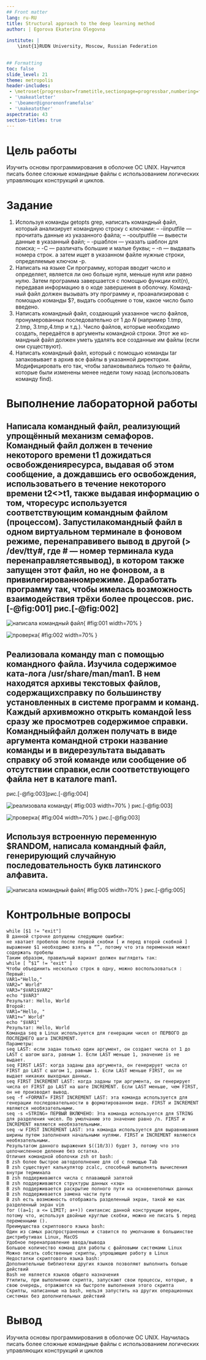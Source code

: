 ```yaml
---
## Front matter
lang: ru-RU
title: Structural approach to the deep learning method
author: | Egorova Ekaterina Olegovna
	
institute: |
	\inst{1}RUDN University, Moscow, Russian Federation
	

## Formatting
toc: false
slide_level: 21
theme: metropolis
header-includes: 
 - \metroset{progressbar=frametitle,sectionpage=progressbar,numbering=fraction}
 - '\makeatletter'
 - '\beamer@ignorenonframefalse'
 - '\makeatother'
aspectratio: 43
section-titles: true
---
```



# Цель работы

Изучить основы программирования в оболочке ОС UNIX. Научится писать более
сложные командные файлы с использованием логических управляющих конструкций
и циклов.
 
# Задание

1. Используя команды getopts grep, написать командный файл, который анализирует
командную строку с ключами:
– -iinputfile — прочитать данные из указанного файла;
– -ooutputfile — вывести данные в указанный файл;
– -pшаблон — указать шаблон для поиска;
– -C — различать большие и малые буквы;
– -n — выдавать номера строк.
а затем ищет в указанном файле нужные строки, определяемые ключом -p.
2. Написать на языке Си программу, которая вводит число и определяет, является ли оно
больше нуля, меньше нуля или равно нулю. Затем программа завершается с помощью
функции exit(n), передавая информацию в о коде завершения в оболочку. Команд-
ный файл должен вызывать эту программу и, проанализировав с помощью команды
$?, выдать сообщение о том, какое число было введено.
3. Написать командный файл, создающий указанное число файлов, пронумерованных
последовательно от 1 до 𝑁 (например 1.tmp, 2.tmp, 3.tmp,4.tmp и т.д.). Число файлов,
которые необходимо создать, передаётся в аргументы командной строки. Этот же ко-
мандный файл должен уметь удалять все созданные им файлы (если они существуют).
4. Написать командный файл, который с помощью команды tar запаковывает в архив
все файлы в указанной директории. Модифицировать его так, чтобы запаковывались
только те файлы, которые были изменены менее недели тому назад (использовать
команду find).

  
# Выполнение лабораторной работы

## Написала командный файл, реализующий упрощённый механизм семафоров. Командный файл должен в течение некоторого времени t1 дожидаться освобожденияресурса, выдавая об этом сообщение, а дождавшись его освобождения, использоватьего в течение некоторого времени t2<>t1, также выдавая информацию о том, чторесурс используется соответствующим командным файлом (процессом). Запустилакомандный файл в одном виртуальном терминале в фоновом режиме, перенаправивего вывод в другой (> /dev/tty#, где # — номер терминала куда перенаправляетсявывод), в котором также запущен этот файл, но не фоновом, а в привилегированномрежиме. Доработать программу так, чтобы имелась возможность взаимодействия трёхи более процессов.  рис.[-@fig:001] рис.[-@fig:002]
 
![ написала командный файл   ](screen12/1.png){ #fig:001 width=70% } 



![  проверка   ](screen12/3.png){ #fig:002 width=70% } 
 
## Реализовала команду man с помощью командного файла. Изучила содержимое ката-лога /usr/share/man/man1. В нем находятся архивы текстовых файлов, содержащихсправку по большинству установленных в системе программ и команд. Каждый архивможно открыть командой less сразу же просмотрев содержимое справки. Командныйфайл должен получать в виде аргумента командной строки название команды и в видерезультата выдавать справку об этой команде или сообщение об отсутствии справки,если соответствующего файла нет в каталоге man1.

рис.[-@fig:003]рис.[-@fig:004]

![ реализовала команду](screen12/2.png){ #fig:003 width=70% } рис.[-@fig:003]
 
![  проверка   ](screen12/4.png){ #fig:004 width=70% } рис.[-@fig:003]

##   Используя встроенную переменную $RANDOM, написала командный файл, генерирующий случайную последовательность букв латинского алфавита. 
 
 ![  написала командный файл   ](screen12/5.png){ #fig:005 width=70% } рис.[-@fig:005]
 

 
# Контрольные вопросы

    while [$1 != "exit"]
    В данной строчке допущены следующие ошибки:
    не хватает пробелов после первой скобки [ и перед второй скобкой ]
    выражение $1 необходимо взять в “”, потому что эта переменная может содержать пробелы
    Таким образом, правильный вариант должен выглядеть так:
    while [ “$1” != "exit" ]
    Чтобы объединить несколько строк в одну, можно воспользоваться :
    Первый:
    VAR1="Hello,"
    VAR2=" World"
    VAR3="$VAR1$VAR2"
    echo "$VAR3"
    Результат: Hello, World
    Второй:
    VAR1="Hello, "
    VAR1+=" World"
    echo "$VAR1"
    Результат: Hello, World
    Команда seq в Linux используется для генерации чисел от ПЕРВОГО до ПОСЛЕДНЕГО шага INCREMENT.
    Параметры:
    seq LAST: если задан только один аргумент, он создает числа от 1 до LAST с шагом шага, равным 1. Если LAST меньше 1, значение is не выдает.
    seq FIRST LAST: когда заданы два аргумента, он генерирует числа от FIRST до LAST с шагом 1, равным 1. Если LAST меньше FIRST, он не выдает никаких выходных данных.
    seq FIRST INCREMENT LAST: когда заданы три аргумента, он генерирует числа от FIRST до LAST на шаге INCREMENT. Если LAST меньше, чем FIRST, он не производит вывод.
    seq -f «FORMAT» FIRST INCREMENT LAST: эта команда используется для генерации последовательности в форматированном виде. FIRST и INCREMENT являются необязательными.
    seq -s «STRING» ПЕРВЫЙ ВКЛЮЧЕНО: Эта команда используется для STRING для разделения чисел. По умолчанию это значение равно /n. FIRST и INCREMENT являются необязательными.
    seq -w FIRST INCREMENT LAST: эта команда используется для выравнивания ширины путем заполнения начальными нулями. FIRST и INCREMENT являются необязательными.
    Результатом данного выражения $((10/3)) будет 3, потому что это целочисленное деление без остатка.
    Отличия командной оболочки zsh от bash:
    В zsh более быстрое автодополнение для cd с помощью Тab
    В zsh существует калькулятор zcalc, способный выполнять вычисления внутри терминала
    В zsh поддерживаются числа с плавающей запятой
    В zsh поддерживаются структуры данных «хэш»
    В zsh поддерживается раскрытие полного пути на основенеполных данных
    В zsh поддерживается замена части пути
    В zsh есть возможность отображать разделенный экран, такой же как разделенный экран vim
    for ((a=1; a <= LIMIT; a++)) синтаксис данной конструкции верен, потому что, используя двойные круглые скобки, можно не писать $ перед переменными ().
    Преимущества скриптового языка bash:
    Один из самых распространенных и ставится по умолчанию в большинстве дистрибутивах Linux, MacOS
    Удобное перенаправление ввода/вывода
    Большое количество команд для работы с файловыми системами Linux
    Можно писать собственные скрипты, упрощающие работу в Linux
    Недостатки скриптового языка bash:
    Дополнительные библиотеки других языков позволяют выполнить больше действий
    Bash не является языков общего назначения
    Утилиты, при выполнении скрипта, запускают свои процессы, которые, в свою очередь, отражаются на быстроте выполнения этого скрипта
    Скрипты, написанные на bash, нельзя запустить на других операционных системах без дополнительных действий

 
# Вывод

Изучила основы программирования в оболочке ОС UNIX. Научилась писать более
сложные командные файлы с использованием логических управляющих конструкций
и циклов











